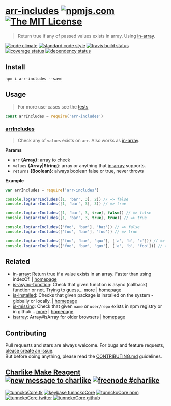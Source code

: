 # [arr-includes][author-www-url] [![npmjs.com][npmjs-img]][npmjs-url] [![The MIT License][license-img]][license-url] 

> Return true if any of passed values exists in array. Using [in-array][].

[![code climate][codeclimate-img]][codeclimate-url] [![standard code style][standard-img]][standard-url] [![travis build status][travis-img]][travis-url] [![coverage status][coveralls-img]][coveralls-url] [![dependency status][david-img]][david-url]

## Install
```
npm i arr-includes --save
```

## Usage
> For more use-cases see the [tests](./test.js)

```js
const arrIncludes = require('arr-includes')
```

### [arrIncludes](index.js#L40)
> Check any of `values` exists on `arr`. Also works as [in-array][].

**Params**

* `arr` **{Array}**: array to check    
* `values` **{Array|String}**: array or anything that [in-array][] supports.    
* `returns` **{Boolean}**: always boolean false or true, never throws  

**Example**

```js
var arrIncludes = require('arr-includes')

console.log(arrIncludes([1, 'bar', 3], 2)) // => false
console.log(arrIncludes([1, 'bar', 3], 3)) // => true

console.log(arrIncludes([1, 'bar', 3, true], false)) // => false
console.log(arrIncludes([1, 'bar', 3, true], true)) // => true

console.log(arrIncludes(['foo', 'bar'], 'baz')) // => false
console.log(arrIncludes(['foo', 'bar'], 'foo')) // => true

console.log(arrIncludes(['foo', 'bar', 'qux'], ['a', 'b', 'c'])) // => false
console.log(arrIncludes(['foo', 'bar', 'qux'], ['a', 'b', 'foo'])) // => true
```

## Related
* [in-array](https://www.npmjs.com/package/in-array): Return true if a value exists in an array. Faster than using indexOf. | [homepage](https://github.com/jonschlinkert/in-array)
* [is-async-function](https://www.npmjs.com/package/is-async-function): Check that given function is async (callback) function or not. Trying to guess… [more](https://www.npmjs.com/package/is-async-function) | [homepage](https://github.com/tunnckocore/is-async-function)
* [is-installed](https://www.npmjs.com/package/is-installed): Checks that given package is installed on the system - globally or locally. | [homepage](https://github.com/tunnckoCore/is-installed)
* [is-missing](https://www.npmjs.com/package/is-missing): Check that given `name` or `user/repo` exists in npm registry or in github… [more](https://www.npmjs.com/package/is-missing) | [homepage](https://github.com/tunnckocore/is-missing)
* [isarray](https://www.npmjs.com/package/isarray): Array#isArray for older browsers | [homepage](https://github.com/juliangruber/isarray)

## Contributing
Pull requests and stars are always welcome. For bugs and feature requests, [please create an issue](https://github.com/tunnckoCore/arr-includes/issues/new).  
But before doing anything, please read the [CONTRIBUTING.md](./CONTRIBUTING.md) guidelines.

## [Charlike Make Reagent](http://j.mp/1stW47C) [![new message to charlike][new-message-img]][new-message-url] [![freenode #charlike][freenode-img]][freenode-url]

[![tunnckoCore.tk][author-www-img]][author-www-url] [![keybase tunnckoCore][keybase-img]][keybase-url] [![tunnckoCore npm][author-npm-img]][author-npm-url] [![tunnckoCore twitter][author-twitter-img]][author-twitter-url] [![tunnckoCore github][author-github-img]][author-github-url]

[in-array]: https://github.com/jonschlinkert/in-array

[npmjs-url]: https://www.npmjs.com/package/arr-includes
[npmjs-img]: https://img.shields.io/npm/v/arr-includes.svg?label=arr-includes

[license-url]: https://github.com/tunnckoCore/arr-includes/blob/master/LICENSE
[license-img]: https://img.shields.io/badge/license-MIT-blue.svg

[codeclimate-url]: https://codeclimate.com/github/tunnckoCore/arr-includes
[codeclimate-img]: https://img.shields.io/codeclimate/github/tunnckoCore/arr-includes.svg

[travis-url]: https://travis-ci.org/tunnckoCore/arr-includes
[travis-img]: https://img.shields.io/travis/tunnckoCore/arr-includes/master.svg

[coveralls-url]: https://coveralls.io/r/tunnckoCore/arr-includes
[coveralls-img]: https://img.shields.io/coveralls/tunnckoCore/arr-includes.svg

[david-url]: https://david-dm.org/tunnckoCore/arr-includes
[david-img]: https://img.shields.io/david/tunnckoCore/arr-includes.svg

[standard-url]: https://github.com/feross/standard
[standard-img]: https://img.shields.io/badge/code%20style-standard-brightgreen.svg

[author-www-url]: http://www.tunnckocore.tk
[author-www-img]: https://img.shields.io/badge/www-tunnckocore.tk-fe7d37.svg

[keybase-url]: https://keybase.io/tunnckocore
[keybase-img]: https://img.shields.io/badge/keybase-tunnckocore-8a7967.svg

[author-npm-url]: https://www.npmjs.com/~tunnckocore
[author-npm-img]: https://img.shields.io/badge/npm-~tunnckocore-cb3837.svg

[author-twitter-url]: https://twitter.com/tunnckoCore
[author-twitter-img]: https://img.shields.io/badge/twitter-@tunnckoCore-55acee.svg

[author-github-url]: https://github.com/tunnckoCore
[author-github-img]: https://img.shields.io/badge/github-@tunnckoCore-4183c4.svg

[freenode-url]: http://webchat.freenode.net/?channels=charlike
[freenode-img]: https://img.shields.io/badge/freenode-%23charlike-5654a4.svg

[new-message-url]: https://github.com/tunnckoCore/ama
[new-message-img]: https://img.shields.io/badge/ask%20me-anything-green.svg


